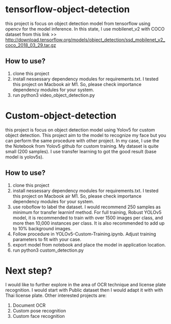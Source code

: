 # tensorflow-object-detection

this project is focus on object detection model from tensorflow using opencv for the model inference. 
In this state, I use mobilenet_v2 with COCO dataset from this link >> http://download.tensorflow.org/models/object_detection/ssd_mobilenet_v2_coco_2018_03_29.tar.gz

## How to use?
1. clone this project
2. install nessessary dependency modules for requirements.txt. I tested this project on Macbook air M1. So, please check importance dependency modules for your system.  
3. run python3 video_object_detection.py


# Custom-object-detection
this project is focus on object detection model using Yolov5 for custom object detection. This project aim to the model to recognize my face but you can perform the same procedure with other project. In my case, I use the the Notebook from Yolov5 github for custom training. My dataset is quite small (200 samples). I use transfer learning to got the good result (base model is yolov5s).

## How to use?
1. clone this project
2. install nessessary dependency modules for requirements.txt. I tested this project on Macbook air M1. So, please check importance dependency modules for your system.  
3. use roboflow to label the dataset. I would recommend 250 samples as minimum for transfer learninf method. For full training, Robust YOLOv5 model, it is recommended to train with over 1500 images per class, and more then 10,000 instances per class. It is also recommended to add up to 10% background images.
4. Follow procedure in YOLOv5-Custom-Training.ipynb. Adjust training parameters to fit with your case.
5. export model from notebook and place the model in application location.
6. run python3 custom_detection.py


# Next step?
I would like to further explore in the area of OCR technique and license plate recognition. I would start with Public dataset then I would adapt it with with Thai license plate. Other interested projects are:

1. Document OCR
2.  Custom pose recognition
3.  Custom face recognition
